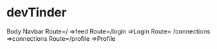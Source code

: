 # devTinder

Body 
    Navbar
    Route=/ =>feed
    Route=/login =>Login
    Route= /connections =>connections
    Route=/profile =>Profile

